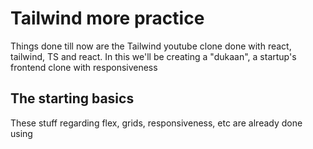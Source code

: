 # Tailwind more practice

Things done till now are the Tailwind youtube clone done with react, tailwind, TS and react. In this we'll be creating a "dukaan", a startup's frontend clone with responsiveness

## The starting basics

These stuff regarding flex, grids, responsiveness, etc are already done using
